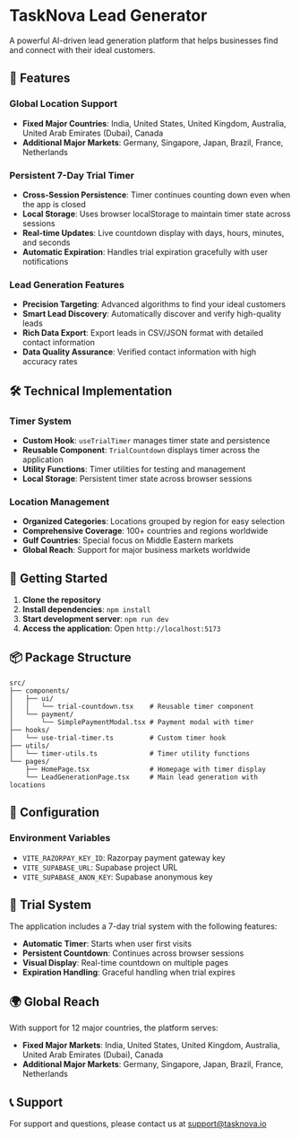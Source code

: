 # TaskNova Lead Generator

A powerful AI-driven lead generation platform that helps businesses find and connect with their ideal customers.

## 🚀 Features

### Global Location Support
- **Fixed Major Countries**: India, United States, United Kingdom, Australia, United Arab Emirates (Dubai), Canada
- **Additional Major Markets**: Germany, Singapore, Japan, Brazil, France, Netherlands

### Persistent 7-Day Trial Timer
- **Cross-Session Persistence**: Timer continues counting down even when the app is closed
- **Local Storage**: Uses browser localStorage to maintain timer state across sessions
- **Real-time Updates**: Live countdown display with days, hours, minutes, and seconds
- **Automatic Expiration**: Handles trial expiration gracefully with user notifications

### Lead Generation Features
- **Precision Targeting**: Advanced algorithms to find your ideal customers
- **Smart Lead Discovery**: Automatically discover and verify high-quality leads
- **Rich Data Export**: Export leads in CSV/JSON format with detailed contact information
- **Data Quality Assurance**: Verified contact information with high accuracy rates

## 🛠️ Technical Implementation

### Timer System
- **Custom Hook**: `useTrialTimer` manages timer state and persistence
- **Reusable Component**: `TrialCountdown` displays timer across the application
- **Utility Functions**: Timer utilities for testing and management
- **Local Storage**: Persistent timer state across browser sessions

### Location Management
- **Organized Categories**: Locations grouped by region for easy selection
- **Comprehensive Coverage**: 100+ countries and regions worldwide
- **Gulf Countries**: Special focus on Middle Eastern markets
- **Global Reach**: Support for major business markets worldwide

## 🎯 Getting Started

1. **Clone the repository**
2. **Install dependencies**: `npm install`
3. **Start development server**: `npm run dev`
4. **Access the application**: Open `http://localhost:5173`

## 📦 Package Structure

```
src/
├── components/
│   ├── ui/
│   │   └── trial-countdown.tsx    # Reusable timer component
│   └── payment/
│       └── SimplePaymentModal.tsx # Payment modal with timer
├── hooks/
│   └── use-trial-timer.ts         # Custom timer hook
├── utils/
│   └── timer-utils.ts             # Timer utility functions
└── pages/
    ├── HomePage.tsx               # Homepage with timer display
    └── LeadGenerationPage.tsx     # Main lead generation with locations
```

## 🔧 Configuration

### Environment Variables
- `VITE_RAZORPAY_KEY_ID`: Razorpay payment gateway key
- `VITE_SUPABASE_URL`: Supabase project URL
- `VITE_SUPABASE_ANON_KEY`: Supabase anonymous key

## 🎁 Trial System

The application includes a 7-day trial system with the following features:
- **Automatic Timer**: Starts when user first visits
- **Persistent Countdown**: Continues across browser sessions
- **Visual Display**: Real-time countdown on multiple pages
- **Expiration Handling**: Graceful handling when trial expires

## 🌍 Global Reach

With support for 12 major countries, the platform serves:
- **Fixed Major Markets**: India, United States, United Kingdom, Australia, United Arab Emirates (Dubai), Canada
- **Additional Major Markets**: Germany, Singapore, Japan, Brazil, France, Netherlands

## 📞 Support

For support and questions, please contact us at [support@tasknova.io](mailto:support@tasknova.io)